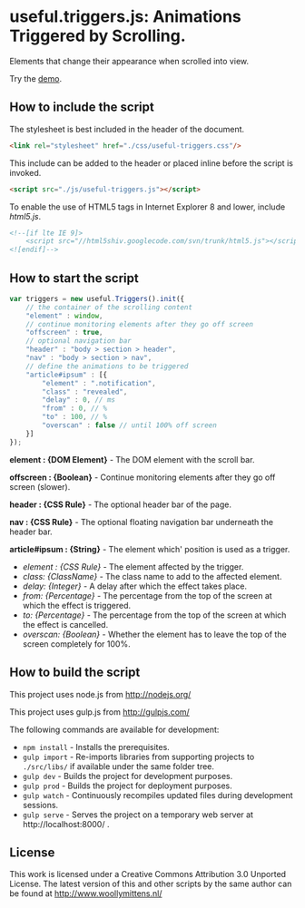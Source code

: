 # useful.triggers.js: Animations Triggered by Scrolling.

Elements that change their appearance when scrolled into view.

Try the <a href="http://www.woollymittens.nl/useful/default.php?url=useful-triggers">demo</a>.

## How to include the script

The stylesheet is best included in the header of the document.

```html
<link rel="stylesheet" href="./css/useful-triggers.css"/>
```

This include can be added to the header or placed inline before the script is invoked.

```html
<script src="./js/useful-triggers.js"></script>
```

To enable the use of HTML5 tags in Internet Explorer 8 and lower, include *html5.js*.

```html
<!--[if lte IE 9]>
	<script src="//html5shiv.googlecode.com/svn/trunk/html5.js"></script>
<![endif]-->
```

## How to start the script

```javascript
var triggers = new useful.Triggers().init({
	// the container of the scrolling content
	"element" : window,
	// continue monitoring elements after they go off screen
	"offscreen" : true,
	// optional navigation bar
	"header" : "body > section > header",
	"nav" : "body > section > nav",
	// define the animations to be triggered
	"article#ipsum" : [{
		"element" : ".notification",
		"class" : "revealed",
		"delay" : 0, // ms
		"from" : 0, // %
		"to" : 100, // %
		"overscan" : false // until 100% off screen
	}]
});
```

**element : {DOM Element}** - The DOM element with the scroll bar.

**offscreen : {Boolean}** - Continue monitoring elements after they go off screen (slower).

**header : {CSS Rule}** - The optional header bar of the page.

**nav : {CSS Rule}** - The optional floating navigation bar underneath the header bar.

**article#ipsum : {String}** - The element which' position is used as a trigger.

+ *element : {CSS Rule}* - The element affected by the trigger.
+ *class: {ClassName}* - The class name to add to the affected element.
+ *delay: {Integer}* - A delay after which the effect takes place.
+ *from: {Percentage}* - The percentage from the top of the screen at which the effect is triggered.
+ *to: {Percentage}* - The percentage from the top of the screen at which the effect is cancelled.
+ *overscan: {Boolean}* - Whether the element has to leave the top of the screen completely for 100%.

## How to build the script

This project uses node.js from http://nodejs.org/

This project uses gulp.js from http://gulpjs.com/

The following commands are available for development:
+ `npm install` - Installs the prerequisites.
+ `gulp import` - Re-imports libraries from supporting projects to `./src/libs/` if available under the same folder tree.
+ `gulp dev` - Builds the project for development purposes.
+ `gulp prod` - Builds the project for deployment purposes.
+ `gulp watch` - Continuously recompiles updated files during development sessions.
+ `gulp serve` - Serves the project on a temporary web server at http://localhost:8000/ .

## License

This work is licensed under a Creative Commons Attribution 3.0 Unported License. The latest version of this and other scripts by the same author can be found at http://www.woollymittens.nl/
